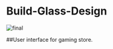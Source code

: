 # Build-Glass-Design
![final](https://user-images.githubusercontent.com/36430021/114212404-169a7c80-9962-11eb-91ab-638a0dfa0441.jpg)

##User interface for gaming store.

